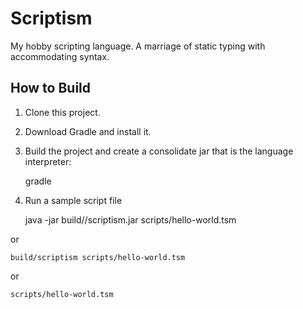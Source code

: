 # Scriptism

My hobby scripting language. A marriage of static typing with accommodating syntax.

## How to Build
1. Clone this project.
2. Download Gradle and install it.
3. Build the project and create a consolidate jar that is the language
   interpreter:

    gradle

4. Run a sample script file

    java -jar build//scriptism.jar scripts/hello-world.tsm

or

    build/scriptism scripts/hello-world.tsm

or

    scripts/hello-world.tsm

